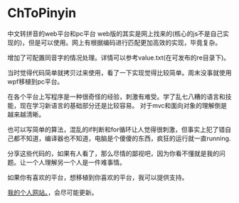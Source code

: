 # ChToPinyin
中文转拼音的web平台和pc平台
web版的其实是网上找来的(核心的js不是自己实现的)，但是可以使用。网上有根据编码进行匹配更加高效的实现，毕竟复杂。

增加了可配置同音字的情况处理。详情可以参考value.txt(在可发布的re目录下)。


当时觉得代码简单就拷贝过来使用，看了一下实现觉得比较简单。周末没事就使用wpf移植到pc平台。


在各个平台上写程序是一种很奇怪的经验，刺激有难受。学了乱七八糟的语言和技能，现在学习新语言的基础部分还是比较容易。
对于mvc和面向对象的理解倒是越来越清晰。



也可以写简单的算法，混乱的if判断和for循环让人觉得很刺激，但事实上犯了错自己都不知道，编译器也不知道，电脑是个傻傻的东西，疯狂的运行就一直running.

分享这些代码的，如果有人看了，那么尽情的鄙视吧，因为你看不懂就是我的问题。让一个人理解另一个人是一件难事情。




如果你有喜欢的平台，想移植到你喜欢的平台，我可以提供支持。


[我的个人网站。](http://yfor.sinaapp.com/)，会尽可能更新。

